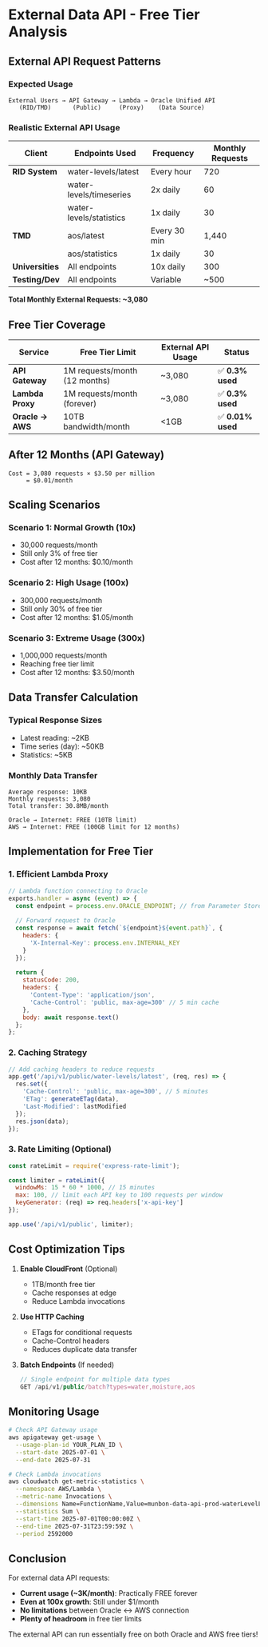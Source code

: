 # External Data API - Free Tier Analysis

## External API Request Patterns

### Expected Usage
```
External Users → API Gateway → Lambda → Oracle Unified API
   (RID/TMD)      (Public)     (Proxy)    (Data Source)
```

### Realistic External API Usage

| Client | Endpoints Used | Frequency | Monthly Requests |
|--------|---------------|-----------|------------------|
| **RID System** | water-levels/latest | Every hour | 720 |
| | water-levels/timeseries | 2x daily | 60 |
| | water-levels/statistics | 1x daily | 30 |
| **TMD** | aos/latest | Every 30 min | 1,440 |
| | aos/statistics | 1x daily | 30 |
| **Universities** | All endpoints | 10x daily | 300 |
| **Testing/Dev** | All endpoints | Variable | ~500 |

**Total Monthly External Requests: ~3,080**

## Free Tier Coverage

| Service | Free Tier Limit | External API Usage | Status |
|---------|----------------|-------------------|---------|
| **API Gateway** | 1M requests/month (12 months) | ~3,080 | ✅ **0.3% used** |
| **Lambda Proxy** | 1M requests/month (forever) | ~3,080 | ✅ **0.3% used** |
| **Oracle → AWS** | 10TB bandwidth/month | <1GB | ✅ **0.01% used** |

## After 12 Months (API Gateway)

```
Cost = 3,080 requests × $3.50 per million
     = $0.01/month
```

## Scaling Scenarios

### Scenario 1: Normal Growth (10x)
- 30,000 requests/month
- Still only 3% of free tier
- Cost after 12 months: $0.10/month

### Scenario 2: High Usage (100x)
- 300,000 requests/month
- Still only 30% of free tier
- Cost after 12 months: $1.05/month

### Scenario 3: Extreme Usage (300x)
- 1,000,000 requests/month
- Reaching free tier limit
- Cost after 12 months: $3.50/month

## Data Transfer Calculation

### Typical Response Sizes
- Latest reading: ~2KB
- Time series (day): ~50KB
- Statistics: ~5KB

### Monthly Data Transfer
```
Average response: 10KB
Monthly requests: 3,080
Total transfer: 30.8MB/month

Oracle → Internet: FREE (10TB limit)
AWS → Internet: FREE (100GB limit for 12 months)
```

## Implementation for Free Tier

### 1. Efficient Lambda Proxy
```javascript
// Lambda function connecting to Oracle
exports.handler = async (event) => {
  const endpoint = process.env.ORACLE_ENDPOINT; // from Parameter Store
  
  // Forward request to Oracle
  const response = await fetch(`${endpoint}${event.path}`, {
    headers: {
      'X-Internal-Key': process.env.INTERNAL_KEY
    }
  });
  
  return {
    statusCode: 200,
    headers: {
      'Content-Type': 'application/json',
      'Cache-Control': 'public, max-age=300' // 5 min cache
    },
    body: await response.text()
  };
};
```

### 2. Caching Strategy
```javascript
// Add caching headers to reduce requests
app.get('/api/v1/public/water-levels/latest', (req, res) => {
  res.set({
    'Cache-Control': 'public, max-age=300', // 5 minutes
    'ETag': generateETag(data),
    'Last-Modified': lastModified
  });
  res.json(data);
});
```

### 3. Rate Limiting (Optional)
```javascript
const rateLimit = require('express-rate-limit');

const limiter = rateLimit({
  windowMs: 15 * 60 * 1000, // 15 minutes
  max: 100, // limit each API key to 100 requests per window
  keyGenerator: (req) => req.headers['x-api-key']
});

app.use('/api/v1/public', limiter);
```

## Cost Optimization Tips

1. **Enable CloudFront** (Optional)
   - 1TB/month free tier
   - Cache responses at edge
   - Reduce Lambda invocations

2. **Use HTTP Caching**
   - ETags for conditional requests
   - Cache-Control headers
   - Reduces duplicate data transfer

3. **Batch Endpoints** (If needed)
   ```javascript
   // Single endpoint for multiple data types
   GET /api/v1/public/batch?types=water,moisture,aos
   ```

## Monitoring Usage

```bash
# Check API Gateway usage
aws apigateway get-usage \
  --usage-plan-id YOUR_PLAN_ID \
  --start-date 2025-07-01 \
  --end-date 2025-07-31

# Check Lambda invocations
aws cloudwatch get-metric-statistics \
  --namespace AWS/Lambda \
  --metric-name Invocations \
  --dimensions Name=FunctionName,Value=munbon-data-api-prod-waterLevelLatest \
  --statistics Sum \
  --start-time 2025-07-01T00:00:00Z \
  --end-time 2025-07-31T23:59:59Z \
  --period 2592000
```

## Conclusion

For external data API requests:
- **Current usage (~3K/month)**: Practically FREE forever
- **Even at 100x growth**: Still under $1/month
- **No limitations** between Oracle ↔ AWS connection
- **Plenty of headroom** in free tier limits

The external API can run essentially free on both Oracle and AWS free tiers!